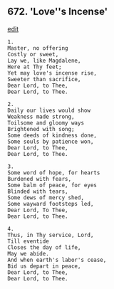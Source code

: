 
## 672.  'Love''s Incense'
[edit](https://docs.google.com/document/d/17CBwiijFQuKyA2jMg4txNo6lB1HBeQlx/edit?mode=html)



    1.
    Master, no offering  
    Costly or sweet,
    Lay we, like Magdalene,
    Here at Thy feet;
    Yet may love's incense rise,
    Sweeter than sacrifice,
    Dear Lord, to Thee, 
    Dear Lord, to Thee.

    2.
    Daily our lives would show
    Weakness made strong,
    Toilsome and gloomy ways
    Brightened with song;
    Some deeds of kindness done,
    Some souls by patience won,
    Dear Lord, to Thee, 
    Dear Lord, to Thee.

    3.
    Some word of hope, for hearts
    Burdened with fears,
    Some balm of peace, for eyes
    Blinded with tears,
    Some dews of mercy shed,
    Some wayward footsteps led,
    Dear Lord, To Thee, 
    Dear Lord, to Thee.

    4.
    Thus, in Thy service, Lord,
    Till eventide 
    Closes the day of life,
    May we abide.
    And when earth's labor's cease,
    Bid us depart in peace,
    Dear Lord, to Thee, 
    Dear Lord, to Thee.

